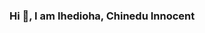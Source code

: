 ### Hi :wave:, I am Ihedioha, Chinedu Innocent

<!--
**Chinex-Boroja/Chinex-Boroja** is a ✨ _special_ ✨ repository because its `README.md` (this file) appears on your GitHub profile.

Here are some ideas to get you started:

- 🔭 I’m currently working on extensive Android Application Projects using Kotlin
- 🌱 I’m currently learning Android Development with Kotlin
- 👯 I’m looking to collaborate on Mobile applications developments and Open Source Projects 
- 💬 Ask me about Java, JavaFX, Android, Kotlin and Extended Markup Language.
- 📫 How to reach me: ihediohachinedu21@gmail.com
- 😄 Pronouns: He/Him
- ⚡ Fun fact: I love Playing Football, Researching and Writing.
-->
